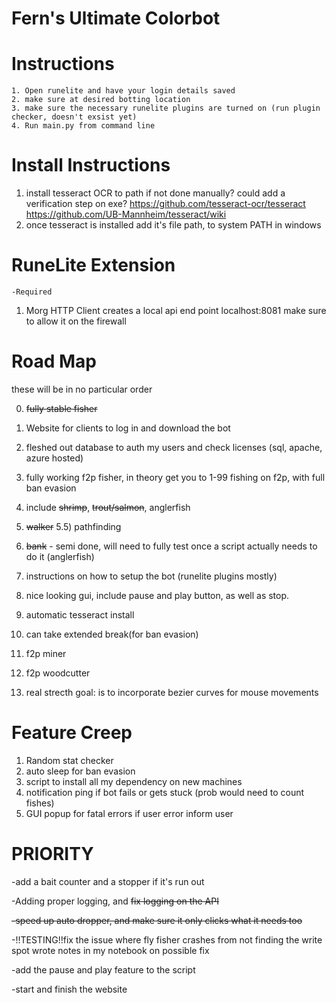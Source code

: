 # Fern's Ultimate Colorbot


# Instructions
    1. Open runelite and have your login details saved
    2. make sure at desired botting location
    3. make sure the necessary runelite plugins are turned on (run plugin checker, doesn't exsist yet)
    4. Run main.py from command line

# Install Instructions

1) install tesseract OCR to path if not done manually?
    could add a verification step on exe?
    https://github.com/tesseract-ocr/tesseract
    https://github.com/UB-Mannheim/tesseract/wiki
2) once tesseract is installed add it's file path, to system PATH in windows


# RuneLite Extension
    -Required
1) Morg HTTP Client
    creates a local api end point
    localhost:8081
    make sure to allow it on the firewall

# Road Map

these will be in no particular order

0) ~~fully stable fisher~~
1) Website for clients to log in and download the bot
2) fleshed out database to auth my users and check licenses (sql, apache, azure hosted)
3) fully working f2p fisher, in theory get you to 1-99 fishing on f2p, with full ban evasion
4) include ~~shrimp~~, ~~trout/salmon~~, anglerfish
5) ~~walker~~
5.5) pathfinding
6) ~~bank~~ - semi done, will need to fully test once a script actually needs to do it (anglerfish)
7) instructions on how to setup the bot (runelite plugins mostly)
8) nice looking gui, include pause and play button, as well as stop. 
9) automatic tesseract install 
10) can take extended break(for ban evasion)
11) f2p miner
12) f2p woodcutter

20) real strecth goal: is to incorporate bezier curves for mouse movements

# Feature Creep
1) Random stat checker
2) auto sleep for ban evasion
3) script to install all my dependency on new machines
4) notification ping if bot fails or gets stuck (prob would need to count fishes)
5) GUI popup for fatal errors if user error inform user


# PRIORITY

-add a bait counter and a stopper if it's run out 

-Adding proper logging, and ~~fix logging on the API~~

~~-speed up auto dropper, and make sure it only clicks what it needs too~~

-!!TESTING!!fix the issue where fly fisher crashes from not finding the write spot wrote notes in my notebook on possible fix

-add the pause and play feature to the script

-start and finish the website
